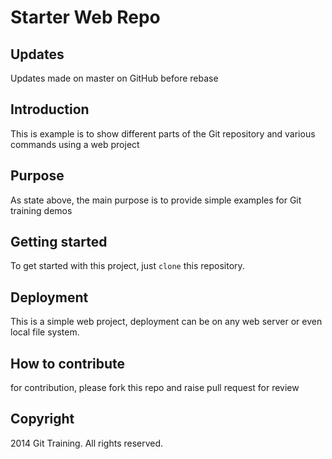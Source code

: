 # Starter Web Repo

## Updates
Updates made on master on GitHub before rebase

## Introduction

This is example is to show different parts of the Git repository and various commands using a web project

## Purpose

As state above, the main purpose is to provide simple examples for Git training demos

## Getting started

To get started with this project, just `clone` this repository.

## Deployment

This is a simple web project, deployment can be on any web server or even local file system.

## How to contribute

for contribution, please fork this repo and raise pull request for review

## Copyright

2014 Git Training. All rights reserved.
